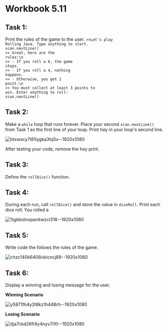 # Workbook 5.11

## Task 1: 
Print the rules of the game to the user.
<code>>>Let's play Rolling Java. Type anything to start.</code><br>
<code>scan.nextLine()</code><br>
<code>>> Great, here are the rules:\n</code><br>
<code>>> - If you roll a 6, the game stops.</code><br>
<code>>> - If you roll a 4, nothing happens.</code><br>
<code>>> - Otherwise, you get 1 point.\n</code><br>
<code>>> You must collect at least 3 points to win. Enter anything to roll:</code><br>
<code>scan.nextLine()</code>

## Task 2:
Make a <code>while</code> loop that runs forever. Place your second <code>scan.nextLine()</code> from Task 1 as the first line of your loop. Print hey in your loop's second line.
  
![htxwscy7l81iygka3tq5x--1920x1080](https://github.com/emtaylor1993/Udemy-Courses/assets/93065901/5ed36cfa-764f-43ce-a76f-e9401bf531f1)
  
After testing your code, remove the hey print.
  
## Task 3:
Define the <code>rollDice()</code> function.
  
## Task 4:
During each run, call <code>rollDice()</code> and store the value in <code>diceRoll</code>. Print each dice roll: </code>You rolled a <diceRoll></code>
  
![1tgkbolnopanitwzcl318--1920x1080](https://github.com/emtaylor1993/Udemy-Courses/assets/93065901/c7e636c6-b27a-4e8c-8db1-58ebba17b40f)

## Task 5: 
Write code the follows the rules of the game.

![chzc140k6408vbicncj89--1920x1080](https://github.com/emtaylor1993/Udemy-Courses/assets/93065901/dfa804fb-e45a-4f34-8d75-7697429cf520)

## Task 6:
Display a winning and losing message for the user.

**Winning Scenario**

![y5871fh4y2t6kz1h448rh--1920x1080](https://github.com/emtaylor1993/Udemy-Courses/assets/93065901/24061bb6-f6e1-4f7e-8f7f-50a5e5dcc8af)

**Losing Scenario**

![dja7ckd26fl4y4nyv7i10--1920x1080](https://github.com/emtaylor1993/Udemy-Courses/assets/93065901/208bae25-08e1-4b50-b41d-27f0b6132ea8)
